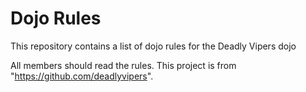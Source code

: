 Dojo Rules
==========

This repository contains a list of dojo rules for the Deadly Vipers dojo

All members should read the rules. This project is from "https://github.com/deadlyvipers".
